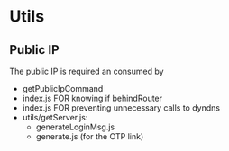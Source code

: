 # Utils

## Public IP

The public IP is required an consumed by

- getPublicIpCommand
- index.js FOR knowing if behindRouter
- index.js FOR preventing unnecessary calls to dyndns
- utils/getServer.js:
  - generateLoginMsg.js
  - generate.js (for the OTP link)
